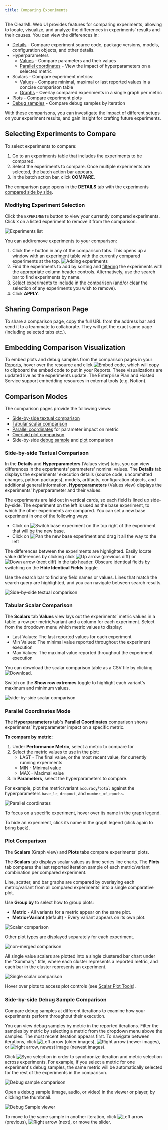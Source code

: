 ```yaml
---
title: Comparing Experiments
---
```


The ClearML Web UI provides features for comparing experiments, allowing to locate, visualize, and analyze the 
differences in experiments’ results and their causes. You can view the differences in: 
* [Details](#side-by-side-textual-comparison) - Compare experiment source code, package versions, models, configuration 
objects, and other details.
* Hyperparameters
  * [Values](#side-by-side-textual-comparison) - Compare parameters and their values
  * [Parallel coordinates](#parallel-coordinates-mode) - View the impact of hyperparameters on a selected metric
* Scalars - Compare experiment metrics:
  * [Values](#tabular-scalar-comparison) - Compare minimal, maximal or last reported values in a concise comparison 
  table
  * [Graphs](#plot-comparison) - Overlay compared experiments in a single graph per metric
* [Plots](#plot-comparison) - Compare experiment plots
* [Debug samples](#side-by-side-debug-sample-comparison) - Compare debug samples by iteration

With these comparisons, you can investigate the impact of different setups on your experiment results, and gain insight 
for crafting future experiments.

## Selecting Experiments to Compare

To select experiments to compare:
1. Go to an experiments table that includes the experiments to be compared.
1. Select the experiments to compare. Once multiple experiments are selected, the batch action bar appears.
1. In the batch action bar, click **COMPARE**. 

The comparison page opens in the **DETAILS** tab with the experiments [compared side by side](#side-by-side-textual-comparison).

### Modifying Experiment Selection

Click the `EXPERIMENTS` button to view your currently compared experiments. Click `X` on a listed experiment to remove
it from the comparison.

![Experiments list](../img/webapp_compare_exp_select_2.png)

You can add/remove experiments to your comparison:
1. Click the `+` button in any of the comparison tabs. This opens up a window with an experiment table with the currently 
compared experiments at the top.
   ![Adding experiments](../img/webapp_compare_exp_select_1.png)
1. Find the experiments to add by sorting and [filtering](webapp_exp_table.md#filtering-columns) the experiments with the 
appropriate column header controls. Alternatively, use the search bar to find experiments by name.
1. Select experiments to include in the comparison (and/or clear the selection of any experiments you wish to remove).
1. Click **APPLY**.

## Sharing Comparison Page
To share a comparison page, copy the full URL from the address bar and send it to a teammate to collaborate. They will 
get the exact same page (including selected tabs etc.).

## Embedding Comparison Visualization
To embed plots and debug samples from the comparison pages in your [Reports](webapp_reports.md), hover over the
resource and click <img src="/docs/latest/icons/ico-plotly-embed-code.svg" alt="Embed code" className="icon size-md space-sm" />, 
which will copy to clipboard the embed code to put in your Reports. These visualizations are updated live as the 
experiments update. The Enterprise Plan and Hosted Service support embedding resources in external tools (e.g. Notion).

## Comparison Modes 
The comparison pages provide the following views:
* [Side-by-side textual comparison](#side-by-side-textual-comparison)
* [Tabular scalar comparison](#tabular-scalar-comparison)
* [Parallel coordinates](#parallel-coordinates-mode) for parameter impact on metric
* [Overlaid plot comparison](#plot-comparison)
* Side-by-side [debug sample](#side-by-side-debug-sample-comparison) and [plot](#plot-comparison) comparison

### Side-by-side Textual Comparison 

In the **Details** and **Hyperparameters** (Values view) tabs, you can view differences in the experiments' parameters' nominal 
values. The **Details** tab displays the experiments' execution details (source code, uncommitted changes, python packages), 
models, artifacts, configuration objects, and additional general information. **Hyperparameters** (Values view) displays the 
experiments' hyperparameter and their values. 

The experiments are laid out in vertical cards, so each field is lined up side-by-side. The experiment on the 
left is used as the base experiment, to which the other experiments are compared. You can set a new base experiment in 
one of the following ways:
* Click on <img src="/docs/latest/icons/ico-switch-base.svg" alt="Switch base experiment" className="icon size-md space-sm" /> on the top right of the experiment that will be the new base.
* Click on <img src="/docs/latest/icons/ico-pan.svg" alt="Pan" className="icon size-md space-sm" /> the new base experiment and drag it all the way to the left

The differences between the experiments are highlighted. Easily locate 
value differences by clicking click <img src="/docs/latest/icons/ico-previous-diff.svg" alt="Up arrow" className="icon size-md" />
(previous diff) or <img src="/docs/latest/icons/ico-next-diff.svg" alt="Down arrow" className="icon size-md space-sm" /> (next diff) 
in the tab header. Obscure identical fields by switching on the **Hide Identical Fields** toggle. 

Use the search bar to find any field names or values. Lines that match the search query are highlighted, and you can
navigate between search results. 

![Side-by-side textual comparison](../img/webapp_compare_05.png)


### Tabular Scalar Comparison 
The **Scalars** tab **Values** view lays out the experiments’ metric values in a table: a row per metric/variant and a 
column for each experiment. Select from the dropdown menu which metric values to display:
* Last Values: The last reported values for each experiment
* Min Values: The minimal value reported throughout the experiment execution
* Max Values: The maximal value reported throughout the experiment execution

You can download the scalar comparison table as a CSV file by clicking <img src="/docs/latest/icons/ico-download.svg" alt="Download" className="icon size-md space-sm" />. 

Switch on the **Show row extremes** toggle to highlight each variant's maximum and minimum values.  

![side-by-side scalar comparison](../img/webapp_compare_exp_scalar_vals.png)

### Parallel Coordinates Mode

The **Hyperparameters** tab's **Parallel Coordinates** comparison shows experiments’ hyperparameter impact on a specific metric.

**To compare by metric:**
1. Under **Performance Metric**, select a metric to compare for
1. Select the metric values to use in the plot:
    * LAST - The final value, or the most recent value, for currently running experiments 
    * MIN - Minimal value 
    * MAX - Maximal value
1. In **Parameters**, select the hyperparameters to compare.


For example, plot the metric/variant `accuracy`/`total` against the hyperparameters
`base_lr`, `dropout`, and `number_of_epochs`.

![Parallel coordinates](../img/webapp_compare_11.png)

To focus on a specific experiment, hover over its name in the graph legend.

To hide an experiment, click its name in the graph legend (click again to bring back).

### Plot Comparison
The **Scalars** (Graph view) and **Plots** tabs compare experiments’ plots.

The **Scalars** tab displays scalar values as time series line charts. The **Plots** tab compares the last reported 
iteration sample of each metric/variant combination per compared experiment.

Line, scatter, and bar graphs are compared by overlaying each metric/variant from all compared experiments' into a single
comparative plot. 

Use **Group by** to select how to group plots:
* **Metric** - All variants for a metric appear on the same plot.
* **Metric+Variant** (default) - Every variant appears on its own plot.


![Scalar comparison](../img/webapp_compare_08.png)

Other plot types are displayed separately for each experiment.

![non-merged comparison](../img/webapp_compare_exp_plots.png)

All single value scalars are plotted into a single clustered bar chart under the "Summary" title, where each cluster 
represents a reported metric, and each bar in the cluster represents an experiment.

![Single scalar comparison](../img/webapp_compare_exp_single_scalars.png)

Hover over plots to access plot controls (see [Scalar Plot Tools](webapp_exp_track_visual.md#scalar-plot-tools)).

### Side-by-side Debug Sample Comparison
Compare debug samples at different iterations to examine how your experiments perform throughout their execution.

You can view debug samples by metric in the reported iterations. Filter the samples by metric 
by selecting a metric from the dropdown menu above the samples. The most recent iteration appears first. To navigate 
between iterations, click <img src="/docs/latest/icons/ico-circle-older.svg" alt="Left arrow" className="icon size-md space-sm" /> (older images),
<img src="/docs/latest/icons/ico-circle-newer.svg" alt="Right arrow" className="icon size-md space-sm" /> (newer images), 
or <img src="/docs/latest/icons/ico-circle-newest.svg" alt="right arrow, newest image" className="icon size-md space-sm" /> (newest images).

Click <img src="/docs/latest/icons/ico-disconnect.svg" alt="Sync selection" className="icon size-md space-sm" /> in order 
to synchronize iteration and metric selection across experiments. For example, if you select a metric for one 
experiment's debug samples, the same metric will be automatically selected for the rest of the experiments in the 
comparison.

![Debug sample comparison](../img/webapp_compare_30.png)

Open a debug sample (image, audio, or video) in the viewer or player, by clicking the thumbnail.

![Debug Sample viewer](../img/examples_reporting_07a.png)

To move to the same sample in another iteration, click <img src="/docs/latest/icons/ico-previous.svg" alt="Left arrow" className="icon size-md space-sm" />
(previous), <img src="/docs/latest/icons/ico-next.svg" alt="Right arrow" className="icon size-md space-sm" /> (next), or move the slider.
